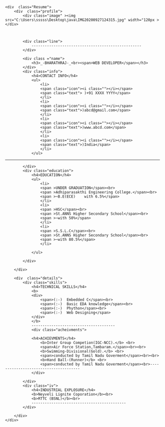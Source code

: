 <!DOCTYPE html>
<html>
<head>
	<title>Responsive Resume</title>
	<link rel="stylesheet" type="text/css" href="style.css">
</head>
<body>
	
	<div  class="Resume">
		<div  class="profile">
			<div class="image" ><img src="C:\Users\sssss\Desktop\java\IMG20200927124315.jpg" width="120px ></div>

			

			<div class="line">
				--------------------------------------------------
			</div>

			<div class ="name">
				<h3>_-BHARATHRAJ-_<br><span>WEB DEVELOPER</span></h3>
			</div>
			<div class="info">
				<h4>CONTACT INFO</h4>
				<ul>
					<li>
					<span class="icon"><i class=""></i></span>
					<span class="text"> )+91 XXXX YYYY</span>
					</li>
					<li>
					<span class="icon"><i class=""></i></span>
					<span class="text">)abcd@gmail.com</span>
					</li>
					<li>
					<span class="icon"><i class=""></i></span>
					<span class="text">)www.abcd.com</span>
					</li>
					<li>
					<span class="icon"><i class=""></i></span>
					<span class="text">)India</span>
					</li>
				</ul>
----------------------------------------------
			</div>
			<div class="education">
				<h4>EDUCATION</h4>
				<ul>
					<li>
					<span >UNDER GRADUATION</span><br>
					<span >Adhiparasakthi Engineering College.</span><br>
					<span >~B.E(ECE)    with 6.5%</span>
					</li>
					<li>
					<span >HSC</span><br>
					<span >St.ANNS Higher Secondary School</span><br>
					<span >~with 50%</span>
					</li>
					<li>
					<span >S.S.L.C</span><br>
					<span >St.ANNS Higher Secondary School</span><br>
					<span >~with 80.5%</span>
					</li>
					
				</ul>

			</div>

		</div>

		<div  class="details">
			<div class="skills">
				<h4>TECHNICAL SKILLS</h4>
				<b>
				<div>
					<span>(:-)  Embedded C</span><br>
					<span>(:-)  Basic EDA knowledge</span><br>
					<span>(:-)  Phython</span><br>
					<span>(:-)  Web Designing</span>
				</div>
				</b>
				--------------------------------------
				<div class="acheivments">

				<h4>ACHIEVMENTS</h4>
					<b>Inter Group Competion(IGC-NCC).</b> <br>
					<span>Air Force Station,Tambaram.</span><br><br>
					<b>Swimming-Divisional(Gold).</b> <br>		
					<span>conducted by Tamil Nadu Goverment</span><br><br>
					<b>Hand Ball-(Runner)</b> <br>
					<span>conducted by Tamil Nadu Goverment</span><br>--------------------------------------
				</div>
				
			</div>
			<div class="iv">
				<h4>INDUSTRIAL EXPLOSURE</h4>
				<b>Neyveli Lignite Coporation</b><br>
				<b>RTTC (BSNL)</b><br>
				-------------------------------------------
			</div>
			
		</div>
	</div>

</body>
</html>
